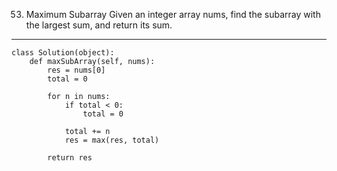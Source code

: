 53. Maximum Subarray
Given an integer array nums, find the subarray with the largest sum, and return its sum.

---------------------------------------
```
class Solution(object):
    def maxSubArray(self, nums):
        res = nums[0]
        total = 0

        for n in nums:
            if total < 0:
                total = 0

            total += n
            res = max(res, total)
        
        return res
```
        
